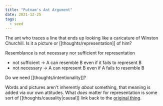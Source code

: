 ```yaml
---
title: "Putnam's Ant Argument"
date: 2021-12-25
tags:
  - seed
---
```


The ant who traces a line that ends up looking like a caricature of Winston Churchill. Is it a picture or [[thoughts/representation]] of him?

Resemblance is not necessary nor sufficient for representation

- not sufficient → A can resemble B even if it fails to represent B
- not necessary → A can represent B even if A fails to resemble B

Do we need [[thoughts/intentionality]]?

Words and pictures aren't inherently _about_ something, that meaning is added via our own attitudes. What _does_ matter for representation is some sort of [[thoughts/causality|causal]] link back to the [original thing](thoughts/originality.md).
